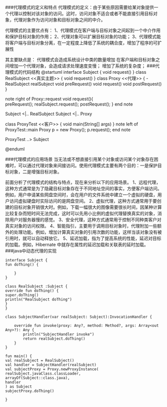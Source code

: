 ###代理模式的定义和特点
代理模式的定义：由于某些原因需要给某对象提供一个代理以控制对该对象的访问。这时，访问对象不适合或者不能直接引用目标对象，代理对象作为访问对象和目标对象之间的中介。

代理模式的主要优点有：
1、代理模式在客户端与目标对象之间起到一个中介作用和保护目标对象的作用；
2、代理对象可以扩展目标对象的功能；
3、代理模式能将客户端与目标对象分离，在一定程度上降低了系统的耦合度，增加了程序的可扩展性

其主要缺点是：
代理模式会造成系统设计中类的数量增加
在客户端和目标对象之间增加一个代理对象，会造成请求处理速度变慢；
增加了系统的复杂度；
###代理模式的代码结构
@startuml
interface Subject {
void request()
}
class RealSubject <<真实主题>> {
void request()
}
class Proxy <<代理>> {
    - RealSubject realSubject
void preRequest()
void request()
void postRequest()
}

note right of Proxy::request
void request(){  
 preRequest();
 realSubject.request(); 
 postRequest();
}
end note

Subject <|.. RealSubject
Subject <|.. Proxy

class ProxyTest <<客户>> {
    void  main(String[] args)
}
note left of ProxyTest::main
Proxy p = new Proxy();
p.request();
end note

ProxyTest ..> Subject

@enduml

###代理模式的应用场景
当无法或不想直接引用某个对象或访问某个对象存在困难时，可以通过代理对象来间接访问。使用代理模式主要有两个目的：一是保护目标对象，二是增强目标对象。

前面分析了代理模式的结构与特点，现在来分析以下的应用场景。
1、远程代理，这种方式通常是为了隐藏目标对象存在于不同地址空间的事实，方便客户端访问。例如，用户申请某些网盘空间时，会在用户的文件系统中建立一个虚拟的硬盘，用户访问虚拟硬盘时实际访问的是网盘空间。
2、虚拟代理，这种方式通常用于要创建的目标对象开销很大时。例如，下载一幅很大的图像需要很长时间，因某种计算比较复杂而短时间无法完成，这时可以先用小比例的虚拟代理替换真实的对象，消除用户对服务器慢的感觉。
3、安全代理，这种方式通常用于控制不同种类客户对真实对象的访问权限。
4、智能指引，主要用于调用目标对象时，代理附加一些额外的处理功能。例如，增加计算真实对象的引用次数的功能，这样当该对象没有被引用时，就可以自动释放它。
5、延迟加载，指为了提高系统的性能，延迟对目标的加载。例如，Hibernate 中就存在属性的延迟加载和关联表的延时加载。
###java中动态代理的实现
```
interface Subject {
fun doThing() {

    }
}

class RealSubject :Subject {
override fun doThing() {
super.doThing()
println("RealSubject doThing")
}
}

class SubjectHandler(var realSubject: Subject):InvocationHandler {

    override fun invoke(proxy: Any?, method: Method?, args: Array<out Any>?): Any {
        println("SubjectHandler invoke")
        return realSubject.doThing()
    }
}

fun main() {
val realSubject = RealSubject()
val handler = SubjectHandler(realSubject)
val subjectProxy = Proxy.newProxyInstance(
realSubject.javaClass.classLoader,
arrayOf(Subject::class.java),
handler
) as Subject
subjectProxy.doThing()

}
